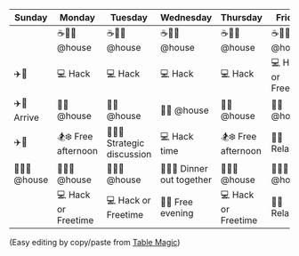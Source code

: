 | Sunday                           | Monday                                  | Tuesday                               | Wednesday                                                    | Thursday                                | Friday                           | Saturday                       |
|----------------------------------|-----------------------------------------|---------------------------------------|--------------------------------------------------------------|-----------------------------------------|----------------------------------|--------------------------------|
|                                  | :coffee::egg::doughnut: @house          | :coffee::egg::doughnut: @house        | :coffee::egg::doughnut: @house                               | :coffee::egg::doughnut: @house          | :coffee::egg::doughnut: @house   | :coffee::egg::doughnut: @house |
| :airplane::red_car:              | :computer: Hack                         | :computer: Hack                       | :computer: Hack                                              | :computer: Hack                         | :computer: Hack or Freetime      | Depart by 11am                 |
| :airplane::red_car: Arrive       | :pizza::hamburger: @house               | :pizza::hamburger: @house             | :pizza::hamburger: @house                                    | :pizza::hamburger: @house               | :pizza::hamburger: @house        |                                |
| :airplane::red_car:              | :snowboarder::snowflake: Free afternoon | :memo::notebook::microscope: Strategic discussion | :computer: Hack time                                         | :snowboarder::snowflake: Free afternoon | :beers::sunglasses: Relax        |                                |
| :poultry_leg::stew::beer: @house | :poultry_leg::stew::beer: @house        | :poultry_leg::stew::beer: @house      | :meat_on_bone::fried_shrimp::wine_glass: Dinner out together | :poultry_leg::stew::beer: @house        | :poultry_leg::stew::beer: @house |                                |
|                                  | :computer: Hack or Freetime             | :computer: Hack or Freetime           | :beers::sunglasses: Free evening                             | :computer: Hack or Freetime             | :beers::sunglasses: Relax        |                                |


(Easy editing by copy/paste from [Table Magic](http://stevecat.github.io/table-magic/))
